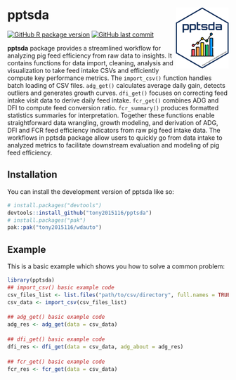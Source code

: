 # pptsda <a href='https://tony2015116.github.io/pptsda/'><img src='man/figures/logo.svg'  width="120" align="right" />
<!--apple-touch-icon-120x120.png-->
<!-- <picture><source srcset="reference/figures/apple-touch-icon-120x120.png" media="(prefers-color-scheme: dark)"></picture> -->
<!-- badges: start -->
[![GitHub R package version](https://img.shields.io/github/r-package/v/tony2015116/pptsda)](#)
[![GitHub last commit](https://img.shields.io/github/last-commit/tony2015116/pptsda)](#)
<!-- badges: end -->

**pptsda** package provides a streamlined workflow for analyzing pig feed efficiency from raw data to insights. It contains functions for data import, cleaning, analysis and visualization to take feed intake CSVs and efficiently compute key performance metrics. The `import_csv()` function handles batch loading of CSV files. `adg_get()` calculates average daily gain, detects outliers and generates growth curves. `dfi_get()` focuses on correcting feed intake visit data to derive daily feed intake. `fcr_get()` combines ADG and DFI to compute feed conversion ratio. `fcr_summary()` produces formatted statistics summaries for interpretation. Together these functions enable straightforward data wrangling, growth modeling, and derivation of ADG, DFI and FCR feed efficiency indicators from raw pig feed intake data. The workflows in pptsda package allow users to quickly go from data intake to analyzed metrics to facilitate downstream evaluation and modeling of pig feed efficiency.

## Installation

You can install the development version of pptsda like so:

``` r
# install.packages("devtools")
devtools::install_github("tony2015116/pptsda")
# install.packages("pak")
pak::pak("tony2015116/wdauto")
```

## Example

This is a basic example which shows you how to solve a common problem:

``` r
library(pptsda)
## import_csv() basic example code
csv_files_list <- list.files("path/to/csv/directory", full.names = TRUE, pattern = ".csv")
csv_data <- import_csv(csv_files_list)

## adg_get() basic example code
adg_res <- adg_get(data = csv_data)

## dfi_get() basic example code
dfi_res <- dfi_get(data = csv_data, adg_about = adg_res) 

## fcr_get() basic example code
fcr_res <- fcr_get(data = csv_data)
```

